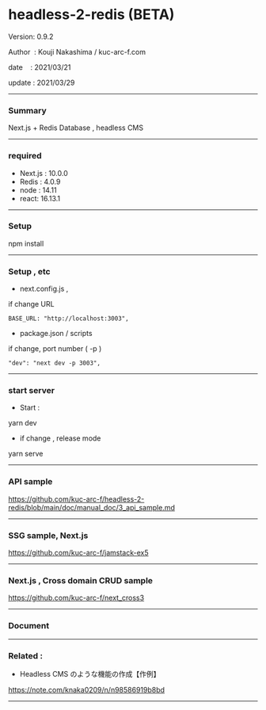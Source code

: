 # headless-2-redis (BETA)

 Version: 0.9.2

 Author  : Kouji Nakashima / kuc-arc-f.com

 date    : 2021/03/21

 update  : 2021/03/29

***
### Summary

Next.js + Redis Database , headless CMS

***
### required
* Next.js : 10.0.0
* Redis : 4.0.9
* node : 14.11
* react: 16.13.1

***
### Setup

npm install

***
### Setup , etc
* next.config.js , 

if change URL

```
BASE_URL: "http://localhost:3003",
```

* package.json / scripts

if change, port number ( -p )

```
"dev": "next dev -p 3003",
```

***
### start server
* Start :

yarn dev

* if change , release mode

yarn serve


***
### API sample

https://github.com/kuc-arc-f/headless-2-redis/blob/main/doc/manual_doc/3_api_sample.md

***
### SSG sample, Next.js 

https://github.com/kuc-arc-f/jamstack-ex5

***
### Next.js , Cross domain CRUD sample

https://github.com/kuc-arc-f/next_cross3

***
### Document

***
### Related : 

* Headless CMS のような機能の作成【作例】

https://note.com/knaka0209/n/n98586919b8bd

***

